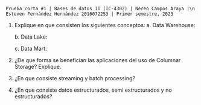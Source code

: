 `Prueba corta #1 | Bases de datos II (IC-4302) | Nereo Campos Araya |\n Esteven Fernández Hernández 2016072253 | Primer semestre, 2023`

1. Explique en que consisten los siguientes conceptos:
    a. Data Warehouse:
    
    b. Data Lake:
    
    c. Data Mart:
    
2. ¿De que forma se benefician las aplicaciones del uso de Columnar Storage?
Explique.
3. ¿En que consiste streaming y batch processing?
4. ¿En que consiste datos estructurados, semi estructurados y no estructurados?